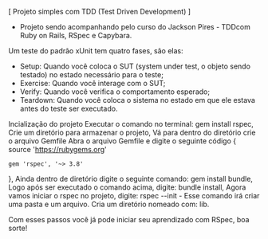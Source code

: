 [ Projeto simples com TDD (Test Driven Development) ]
  - Projeto sendo acompanhando pelo curso do Jackson Pires - TDDcom Ruby on Rails, RSpec e Capybara.

Um teste do padrão xUnit tem quatro fases, são elas:
  - Setup: Quando você coloca o SUT (system under test, o objeto sendo testado) no estado necessário para o teste;
  - Exercise: Quando você interage com o SUT;
  - Verify: Quando você verifica o comportamento esperado;
  - Teardown: Quando você coloca o sistema no estado em que ele estava antes do teste ser executado.

Incialização do projeto
  Executar o comando no terminal: gem install rspec,
  Crie um diretório para armazenar o projeto,
  Vá para dentro do diretório crie o arquivo Gemfile
  Abra o arquivo Gemfile e digite o seguinte código {
    source 'https://rubygems.org'

    gem 'rspec', '~> 3.8'
  },
  Ainda dentro de diretório digite o seguinte comando: gem install bundle,
  Logo após ser executado o comando acima, digite: bundle install,
  Agora vamos iniciar o rspec no projeto, digite: rspec --init - Esse comando irá criar uma pasta e um arquivo.
  Cria um diretório nomeado com: lib.
  
  Com esses passos você já pode iniciar seu aprendizado com RSpec, boa sorte!
